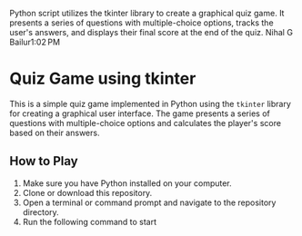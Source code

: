 Python script utilizes the tkinter library to create a graphical quiz game. It presents a series of questions with multiple-choice options, tracks the user's answers, and displays their final score at the end of the quiz.
Nihal G Bailur1:02 PM
# Quiz Game using tkinter

This is a simple quiz game implemented in Python using the `tkinter` library for creating a graphical user interface. The game presents a series of questions with multiple-choice options and calculates the player's score based on their answers.

## How to Play

1. Make sure you have Python installed on your computer.
2. Clone or download this repository.
3. Open a terminal or command prompt and navigate to the repository directory.
4. Run the following command to start
